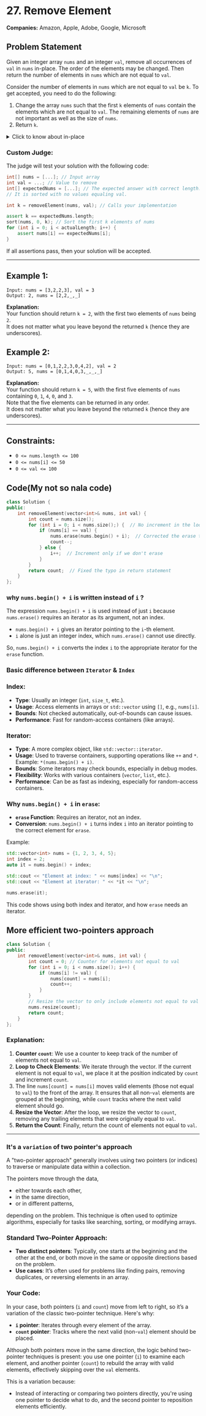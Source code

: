 # 27. Remove Element

**Companies:** Amazon, Apple, Adobe, Google, Microsoft  

## Problem Statement
Given an integer array `nums` and an integer `val`, remove all occurrences of `val` in `nums` in-place. The order of the elements may be changed. Then return the number of elements in `nums` which are not equal to `val`.

Consider the number of elements in `nums` which are not equal to `val` be `k`. To get accepted, you need to do the following:

1. Change the array `nums` such that the first `k` elements of `nums` contain the elements which are not equal to `val`. The remaining elements of `nums` are not important as well as the size of `nums`.
2. Return `k`.

<details>
<summary>Click to know about in-place</summary>

## In-place Algorithm

### Introduction
- **In computer science, an in-place algorithm** is an algorithm that operates directly on the input data structure without requiring extra space proportional to the input size. 
- **Key Feature**: Modifies the input in place, without creating a separate copy of the data structure.
- **Terminology**: An algorithm which is not in-place is sometimes called not-in-place or out-of-place.

### Definitions and Variations
- **Strict Definition**: The algorithm can only have a constant amount of extra space, including everything such as function calls and pointers.
  - **Limitation**: Even having an index to a length n array requires O(log n) bits.
- **Broader Definition**: The algorithm does not use extra space for manipulating the input but may require a small though nonconstant extra space.
  - **Typical Space**: Usually O(log n) space, though sometimes anything in o(n) is allowed.

### Space Complexity Considerations
- **Total Space Complexity (DSPACE)**: Counts pointer lengths, which means there is an extra O(log n) factor compared to an analysis that ignores the length of indices and pointers.
- **Output Space**: An algorithm may or may not count the output as part of its space usage. In-place algorithms usually overwrite their input with output, so no additional space is needed.

### Examples

#### Reversing an Array
- **Out-of-Place Method**: Requires \(O(n)\) extra space.
  ```cpp
  function reverse(a[0..n-1])
      allocate b[0..n-1]
      for i from 0 to n-1
          b[n-1-i] := a[i]
      return b
  ```
- **In-Place Method**: Uses constant space (2 integers).
  ```cpp
  function reverse_in_place(a[0..n-1])
      for i from 0 to floor((n-2)/2)
          tmp := a[i]
          a[i] := a[n-1-i]
          a[n-1-i] := tmp
  ```

#### Sorting Algorithms
- Many sorting algorithms rearrange arrays into sorted order in-place, including:
  - Bubble sort
  - Comb sort
  - Selection sort
  - Insertion sort
  - Heapsort
  - Shell sort
  - Quicksort (requires O(log n) stack space)
- **Space Complexity**: Usually O(log n) due to pointers.

### Computational Complexity

#### Strict Definition
- **Class DSPACE(1)**: Algorithms with \(O(1)\) space complexity.
  - **Limitation**: This class is very limited; it equals the regular languages.

#### Practical Definition
- **Class L**: Problems requiring \(O(\log n)\) additional space.
  - **Examples**: There is an in-place algorithm to determine whether a path exists between two nodes in an undirected graph, which typically requires \(O(n)\) extra space using algorithms like depth-first search.

### Role of Randomness
- **Randomized Algorithms**: Can drastically cut space requirements.
  - **Example**: Random walk in a graph to determine if two vertices are in the same connected component.
  - **Other Examples**: Miller–Rabin primality test, Pollard's rho algorithm for factoring.

### Functional Programming
- **Functional Languages**: Often discourage or do not support explicit in-place algorithms that overwrite data.
  - **Optimization**: Good functional language compilers optimize similar objects and old ones are thrown away, effectively mutating under the hood.
- **Possible Construction**: In principle, it is possible to construct in-place algorithms that do not modify data, but this is rarely done in practice.

### References
1. **Sorting Algorithms**: Sorting algorithms like quicksort need \(O(\log n)\) additional space.
2. **SL (complexity)**: Class of problems that require \(O(\log n)\) additional space.
3. **RL (complexity)**: Class of problems that involve randomness to reduce space complexity.

</details>

### Custom Judge:

The judge will test your solution with the following code:

```cpp
int[] nums = [...]; // Input array
int val = ...; // Value to remove
int[] expectedNums = [...]; // The expected answer with correct length.
// It is sorted with no values equaling val.

int k = removeElement(nums, val); // Calls your implementation

assert k == expectedNums.length;
sort(nums, 0, k); // Sort the first k elements of nums
for (int i = 0; i < actualLength; i++) {
    assert nums[i] == expectedNums[i];
}
```

If all assertions pass, then your solution will be accepted.

---

## Example 1:

```plaintext
Input: nums = [3,2,2,3], val = 3
Output: 2, nums = [2,2,_,_]
```

**Explanation:**  
Your function should return `k = 2`, with the first two elements of `nums` being `2`.  
It does not matter what you leave beyond the returned `k` (hence they are underscores).

## Example 2:

```plaintext
Input: nums = [0,1,2,2,3,0,4,2], val = 2
Output: 5, nums = [0,1,4,0,3,_,_,_]
```

**Explanation:**  
Your function should return `k = 5`, with the first five elements of `nums` containing `0`, `1`, `4`, `0`, and `3`.  
Note that the five elements can be returned in any order.  
It does not matter what you leave beyond the returned `k` (hence they are underscores).

---

## Constraints:

- `0 <= nums.length <= 100`
- `0 <= nums[i] <= 50`
- `0 <= val <= 100`

## Code(My not so nala code)

```cpp
class Solution {
public:
    int removeElement(vector<int>& nums, int val) {
        int count = nums.size();
        for (int i = 0; i < nums.size();) {  // No increment in the loop declaration
            if (nums[i] == val) {
                nums.erase(nums.begin() + i);  // Corrected the erase to use an iterator
                count--;
            } else {
                i++;  // Increment only if we don't erase
            }
        }
        return count;  // Fixed the typo in return statement
    }
};

```

### why `nums.begin() + i` is written instead of `i` ?

The expression `nums.begin() + i` is used instead of just `i` because `nums.erase()` requires an iterator as its argument, not an index. 

- `nums.begin() + i` gives an iterator pointing to the `i`-th element.
- `i` alone is just an integer index, which `nums.erase()` cannot use directly.

So, `nums.begin() + i` converts the index `i` to the appropriate iterator for the `erase` function.

### Basic difference between `Iterator` & `Index`

### Index:
- **Type**: Usually an integer (`int`, `size_t`, etc.).
- **Usage**: Access elements in arrays or `std::vector` using `[]`, e.g., `nums[i]`.
- **Bounds**: Not checked automatically, out-of-bounds can cause issues.
- **Performance**: Fast for random-access containers (like arrays).

### Iterator:
- **Type**: A more complex object, like `std::vector::iterator`.
- **Usage**: Used to traverse containers, supporting operations like `++` and `*`. Example: `*(nums.begin() + i)`.
- **Bounds**: Some iterators may check bounds, especially in debug modes.
- **Flexibility**: Works with various containers (`vector`, `list`, etc.).
- **Performance**: Can be as fast as indexing, especially for random-access containers.

### Why `nums.begin() + i` in `erase`:
- **`erase` Function**: Requires an iterator, not an index.
- **Conversion**: `nums.begin() + i` turns index `i` into an iterator pointing to the correct element for `erase`.

Example:

```cpp
std::vector<int> nums = {1, 2, 3, 4, 5};
int index = 2;
auto it = nums.begin() + index;

std::cout << "Element at index: " << nums[index] << "\n";
std::cout << "Element at iterator: " << *it << "\n";

nums.erase(it);
```

This code shows using both index and iterator, and how `erase` needs an iterator.

## More efficient two-pointers approach

```cpp
class Solution {
public:
    int removeElement(vector<int>& nums, int val) {
        int count = 0; // Counter for elements not equal to val
        for (int i = 0; i < nums.size(); i++) {
            if (nums[i] != val) {
                nums[count] = nums[i];
                count++;
            }
        }
        // Resize the vector to only include elements not equal to val
        nums.resize(count);
        return count;
    }
};
```


### Explanation:
1. **Counter `count`**: We use a counter to keep track of the number of elements not equal to `val`.
2. **Loop to Check Elements**: We iterate through the vector. If the current element is not equal to `val`, we place it at the position indicated by `count` and increment `count`.
3. The line `nums[count] = nums[i]` moves valid elements (those not equal to `val`) to the front of the array. It ensures that all non-`val` elements are grouped at the beginning, while `count` tracks where the next valid element should go.
4. **Resize the Vector**: After the loop, we resize the vector to `count`, removing any trailing elements that were originally equal to `val`.
5. **Return the Count**: Finally, return the count of elements not equal to `val`.

---

### It's a `variation` of two pointer's approach
A "two-pointer approach" generally involves using two pointers (or indices) to traverse or manipulate data within a collection. 

The pointers move through the data,
- either towards each other, 
- in the same direction, 
- or in different patterns,

depending on the problem. This technique is often used to optimize algorithms, especially for tasks like searching, sorting, or modifying arrays.

### Standard Two-Pointer Approach:
- **Two distinct pointers**: Typically, one starts at the beginning and the other at the end, or both move in the same or opposite directions based on the problem.
- **Use cases**: It’s often used for problems like finding pairs, removing duplicates, or reversing elements in an array.

### Your Code:
In your case, both pointers (`i` and `count`) move from left to right, so it’s a variation of the classic two-pointer technique. Here's why:

- **`i` pointer**: Iterates through every element of the array.
- **`count` pointer**: Tracks where the next valid (non-`val`) element should be placed.

Although both pointers move in the same direction, the logic behind two-pointer techniques is present: you use one pointer (`i`) to examine each element, and another pointer (`count`) to rebuild the array with valid elements, effectively skipping over the `val` elements.

This is a variation because:
- Instead of interacting or comparing two pointers directly, you're using one pointer to decide what to do, and the second pointer to reposition elements efficiently.
